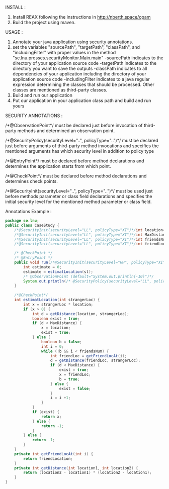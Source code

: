 INSTALL :
1. Install REAX following the instructions in http://nberth.space/opam
2. Build the project using maven.

USAGE :
1. Annotate your java application using security annotations.
2. set the variables "sourcePath", "targetPath", "classPath", and "includingFilter" with proper values 
in the method "se.lnu.prosses.securityMonitor.Main.main"
    -sourcePath indicates to the directory of your application source code
    -targetPath indicates to the directory you want to save the outputs
    -classPath indicates to all dependencies of your application including the directory of your application source code
    -includingFilter indicates to a java regular expression determining the classes that should be processed. 
     Other classes are mentioned as third-party classes.
3. Build and run our application
4. Put our application in your application class path and build and run yours

SECURITY ANNOTATIONS :

/\*@ObservationPoint\*/ must be declared just before invocation of third-party methods and determined an observation point.

/\*@SecurityPolicy(securityLevel="..", policyType="..")\*/ must be declared just before arguments of third-party method invocations
and specifies the mentioned arguments has which security level in addition to policy type

/\*@EntryPoint\*/ must be declared before method declarations and determines the application starts from which point.

/\*@CheckPoint\*/ must be declared before method declarations and determines check points.

/\*@SecurityInit(securityLevel="..", policyType="..")\*/ must be used just before methods parameter or class field declarations
and specifies the initial security level for the mentioned method parameter or class field.

Annotations Example  : 


```java
package se.lnu;
public class CaseStudy {
	/*@SecurityInit(securityLevel="LL", policyType="XI")*/int location=2;
	/*@SecurityInit(securityLevel="LL", policyType="XI")*/int MaxDistance=10;
	/*@SecurityInit(securityLevel="LL", policyType="XI")*/int friendsNum=2;
	/*@SecurityInit(securityLevel="LL", policyType="XI")*/int friendLocation=3;

	/* @CheckPoint */
	/* @EntryPoint */
	public void run(/*@SecurityInit(securityLevel="HH", policyType="XI")*/int sl) {
		int estimate = 0;
		estimate = estimatLocation(sl);
		/* @ObservationPoint (default="System.out.println(-10)")*/
		System.out.println(/* @SecurityPolicy(securityLevel="LL", policyType="XI") */estimate);
	}
	
	/*@CheckPoint*/
	int estimatLocation(int strangerLoc) {
		int x = strangerLoc * location;
		if (x > 0) {
			int d = getDistance(location, strangerLoc);
			boolean exist = true;
			if (d < MaxDistance) {
				x = location;
				exist = true;
			} else {
				boolean b = false;
				int i = 0;
				while (!b && i < friendsNum) {
					int friendLoc = getFriendLocAt(i);
					d = getDistance(friendLoc, strangerLoc);
					if (d < MaxDistance) {
						exist = true;
						x = friendLoc;
						b = true;
					} else {
						exist = false;
					}
					i = i +1;
				}
			}
			if (exist) {
				return x;
			} else {
				return -1;
			}
		} else {
			return -1;
		}
	}
	private int getFriendLocAt(int i) {
		return friendLocation;
	}
	private int getDistance(int location1, int location2) {
		return (location2 - location1) * (location2 - location1);
	}
}
```


